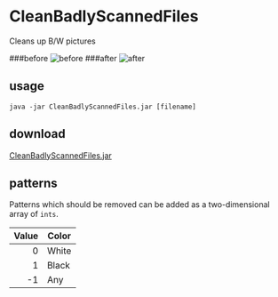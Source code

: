 CleanBadlyScannedFiles
======================

Cleans up B/W pictures

###before
![before](../master/before.png)
###after
![after](../master/after.png)

usage
-----
    java -jar CleanBadlyScannedFiles.jar [filename]
    
download
--------
[CleanBadlyScannedFiles.jar](../../raw/master/dist/CleanBadlyScannedFiles.jar)

patterns
--------
Patterns which should be removed can be added as a two-dimensional array of `ints`.

Value  | Color
-------------:| -------------
0  | White
1  | Black
-1 | Any
